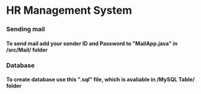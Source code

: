# HR Management System

### Sending mail
#### To send mail add your sender ID and Password to "MailApp.java" in /src/Mail/ folder

### Database
#### To create database use this ".sql" file, which is avaliable in /MySQL Table/ folder
